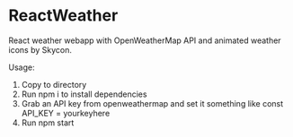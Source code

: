 # ReactWeather
React weather webapp with OpenWeatherMap API and animated weather icons by Skycon. 

Usage:
1. Copy to directory
2. Run npm i to install dependencies
3. Grab an API key from openweathermap and set it something like const API_KEY = yourkeyhere
4. Run npm start

